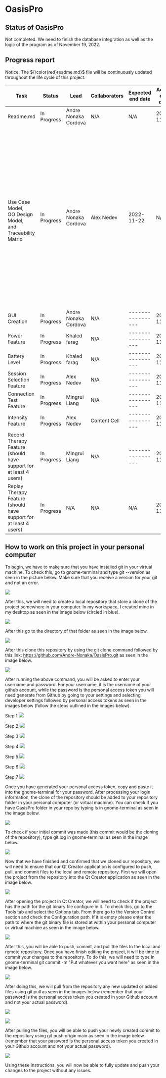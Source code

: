 # OasisPro

## Status of OasisPro

Not completed. We need to finish the database integration as well as the logic of the program as of November 19, 2022.

## Progress report

Notice: The ${\color{red}readme.md}$ file will be continuously updated throughout the life cycle of this project. 

| Task             | Status        | Lead                  | Collaborators | Expected end date | Actual end date | Time spent | Notes |
| ---------------- | ------------- | --------------------- | ------------- | ----------------- | --------------- | ---------- | ----- |
| Readme.md        | In Progress   | Andre Nonaka Cordova  | N/A           | N/A               | 2022-11-19      | N/A        | N/A   |
| <br><br><br><br>Use Case Model,<br>OO Design Model,<br> and Traceability Matrix<br><br><br><br> | In Progress  | Andre Nonaka Cordova  | Alex Nedev | 2022-11-22 | N/A | N/A | Completed a Preliminary draft of the Use Cases.<br>However, we will most likely change certain cases as we move along in the project.<br> Alex N provided some feedback on Use Cases.<br>Will work back and forth with lead until we believe we’re done. |
| GUI Creation | In Progress   | Andre Nonaka Cordova  | N/A  | ----------------- | 2022-11-19      | ---------- | ----- |
| Power Feature | In Progress   | Khaled farag  | N/A  | ----------------- | 2022-11-18      | ---------- | ----- |
| Battery Level | In Progress   | Khaled farag  | N/A  | ----------------- | 2022-11-18      | ---------- | ----- |
| Session Selection Feature | In Progress   | Alex Nedev  | N/A  | ----------------- | 2022-11-18      | ---------- | ----- |
| Connection Test Feature | In Progress   | Mingrui Liang  | N/A  | ----------------- | 2022-11-18      | ---------- | ----- |
| Intensity Feature  | In Progress   | Alex Nedev  | Content Cell  | ----------------- | 2022-11-18      | ---------- | ----- |
| Record Therapy Feature (should have support for at least 4 users) | In Progress   | Mingrui Liang  | N/A  | ----------------- | 2022-11-19      | ---------- | ----- |
| Replay Therapy Feature (should have support for at least 4 users) | In Progress   | N/A  | N/A           | N/A               | 2022-11-19      | N/A        | N/A   |

## How to work on this project in your personal computer

To begin, we have to make sure that you have installed git in your virtual machine. To check this, go to gnome-terminal and type git --version as seen in the picture below. Make sure that you receive a version for your git and not an error. 

![](image/Image1.PNG)

After this, we will need to create a local repository that store a clone of the project somewhere in your computer. In my workspace, I created mine in my desktop as seen in the image below (circled in blue). 

![](image/Image2.PNG)

After this go to the directory of that folder as seen in the image below. 

![](image/Image3.PNG)

After this clone this repository by using the git clone command followed by this link: https://github.com/Andre-Nonaka/OasisPro.git as seen in the image below. 

![](image/Image4.PNG)

After running the above command, you will be asked to enter your username and password. For your username, it is the username of your github account, while the password is the personal access token you will need generate from Github by going to your settings and selecting developer settings followed by personal access tokens as seen in the images below (follow the steps outlined in the images below).

Step 1
![](image/Image5.PNG)

Step 2
![](image/Image6.PNG)

Step 3
![](image/Image7.PNG)

Step 4
![](image/Image8.PNG)

Step 5
![](image/Image9.PNG)

Step 6
![](image/Image10.PNG)

Step 7
![](image/Image11.PNG)

Once you have generated your personal access token, copy and paste it into the gnome-terminal for your password. After processing your login information, the clone of the repository should be added to your repository folder in your personal computer (or virtual machine). You can check if you have OasisPro folder in your repo by typing ls in gnome-terminal as seen in the image below. 

![](image/Image12.PNG)

To check if your initial commit was made (this commit would be the cloning of the repository), type git log in gnome-terminal as seen in the image below. 

![](image/Image13.PNG)

Now that we have finished and confirmed that we cloned our repository, we will need to ensure that our Qt Creator application is configured to push, pull, and commit files to the local and remote repository. First we will open the project from the repository into the Qt Creator application as seen in the image below.

![](image/Image14.PNG)

After opening the project in Qt Creator, we will need to check if the project has the path for the git binary file configure in it. To check this, go to the Tools tab and select the Options tab. From there go to the Version Control section and check the Configuration path. If it is empty please enter the path to where the git binary file is stored at within your personal computer or virtual machine as seen in the image below. 

![](image/Image15.PNG)

After this, you will be able to push, commit, and pull the files to the local and remote repository. Once you have finish editing the project, it will be time to commit your changes to the repository. To do this, we will need to type in gnome-terminal git commit -m "Put whatever you want here" as seen in the image below. 

![](image/Image16.PNG)

After doing this, we will pull from the repository any new updated or added files using git pull as seen in the images below (remember that your password is the personal access token you created in your Github account and not your actual password).

![](image/Image17.PNG)

![](image/Image18.PNG)

After pulling the files, you will be able to push your newly created commit to the repository using git push origin main as seen in the image below (remember that your password is the personal access token you created in your Github account and not your actual password).

![](image/Image19.PNG)

Using these instructions, you will now be able to fully update and push your changes to the project without any issues. 
